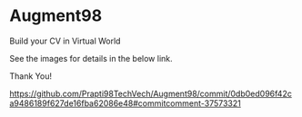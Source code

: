 # Augment98
Build your CV in Virtual World

See the images for details in the below link.

Thank You!

https://github.com/Prapti98TechVech/Augment98/commit/0db0ed096f42ca9486189f627de16fba62086e48#commitcomment-37573321
